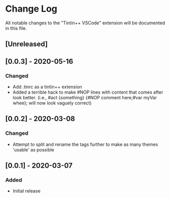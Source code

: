 # Change Log

All notable changes to the "Tintin++ VSCode" extension will be documented in this file.


## [Unreleased]

## [0.0.3] - 2020-05-16
### Changed
- Add .tinrc as a tintin++ extension
- Added a terrible hack to make #NOP lines with content that comes after look better. (i.e., #act {something} {#NOP comment here;#var myVar whee}; will now look vaguely correct)

## [0.0.2] - 2020-03-08
### Changed
- Attempt to split and rename the tags further to make as many themes 'usable' as possible
    
## [0.0.1] - 2020-03-07
### Added
- Initial release